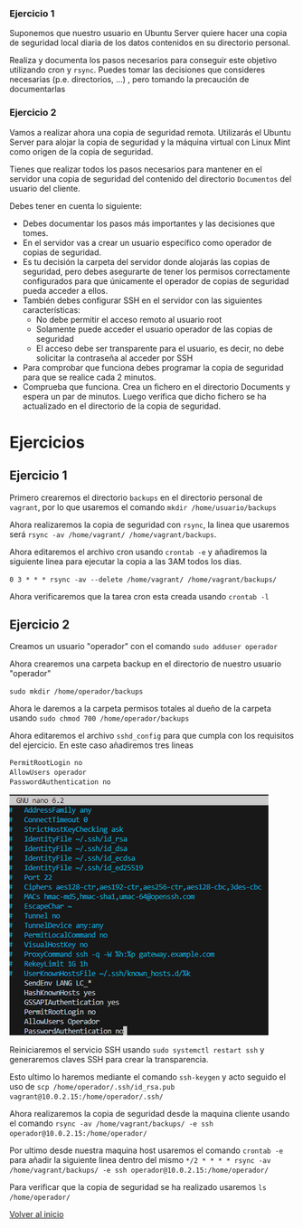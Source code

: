 ### Ejercicio 1

Suponemos que nuestro usuario en Ubuntu Server quiere hacer una copia de seguridad local diaria de los datos contenidos en su directorio personal.

Realiza y documenta los pasos necesarios para conseguir este objetivo utilizando cron y `rsync`. Puedes tomar las decisiones que consideres necesarias (p.e. directorios, …) , pero tomando la precaución de documentarlas

### Ejercicio 2

Vamos a realizar ahora una copia de seguridad remota. Utilizarás el Ubuntu Server para alojar la copia de seguridad y la máquina virtual con Linux Mint como origen de la copia de seguridad.

Tienes que realizar todos los pasos necesarios para mantener en el servidor una copia de seguridad del contenido del directorio `Documentos` del usuario del cliente.

Debes tener en cuenta lo siguiente:
- Debes documentar los pasos más importantes y las decisiones que tomes.
- En el servidor vas a crear un usuario específico como operador de copias de seguridad.
- Es tu decisión la carpeta del servidor donde alojarás las copias de seguridad, pero debes asegurarte de tener los permisos correctamente configurados para que únicamente el operador de copias de seguridad pueda acceder a ellos.
- También debes configurar SSH en el servidor con las siguientes características:
    - No debe permitir el acceso remoto al usuario root
    - Solamente puede acceder el usuario operador de las copias de seguridad
    - El acceso debe ser transparente para el usuario, es decir, no debe solicitar la contraseña al acceder por SSH
- Para comprobar que funciona debes programar la copia de seguridad para que se realice cada 2 minutos.
- Comprueba que funciona. Crea un fichero en el directorio Documents y espera un par de minutos. Luego verifica que dicho fichero se ha actualizado en el directorio de la copia de seguridad.


# Ejercicios

## Ejercicio 1

Primero crearemos el directorio `backups` en el directorio personal de `vagrant`, por lo que usaremos el comando `mkdir /home/usuario/backups` 

Ahora realizaremos la copia de seguridad con `rsync`, la linea que usaremos será `rsync -av /home/vagrant/ /home/vagrant/backups`.

Ahora editaremos el archivo cron usando `crontab -e` y añadiremos la siguiente linea para ejecutar la copia a las 3AM todos los dias.

`0 3 * * * rsync -av --delete /home/vagrant/ /home/vagrant/backups/`

Ahora verificaremos que la tarea cron esta creada usando `crontab -l`

## Ejercicio 2

Creamos un usuario "operador" con el comando `sudo adduser operador`

Ahora crearemos una carpeta backup en el directorio de nuestro usuario "operador"

`sudo mkdir /home/operador/backups`

Ahora le daremos a la carpeta permisos totales al dueño de la carpeta usando `sudo chmod 700 /home/operador/backups`

Ahora editaremos el archivo `sshd_config` para que cumpla con los requisitos del ejercicio.
En este caso añadiremos tres lineas

```bash
PermitRootLogin no
AllowUsers operador
PasswordAuthentication no
```

![alt text](image.png)

Reiniciaremos el servicio SSH usando `sudo systemctl restart ssh` y generaremos claves SSH para crear la transparencia.

Esto ultimo lo haremos mediante el comando `ssh-keygen` y acto seguido el uso de `scp /home/operador/.ssh/id_rsa.pub vagrant@10.0.2.15:/home/operador/.ssh/` 

Ahora realizaremos la copia de seguridad desde la maquina cliente usando el comando
`rsync -av /home/vagrant/backups/ -e ssh operador@10.0.2.15:/home/operador/`

Por ultimo desde nuestra maquina host usaremos el comando `crontab -e` para añadir la siguiente linea dentro del mismo
`*/2 * * * * rsync -av /home/vagrant/backups/ -e ssh operador@10.0.2.15:/home/operador/`

Para verificar que la copia de seguridad se ha realizado usaremos `ls /home/operador/`

[Volver al inicio](./../../index.md)